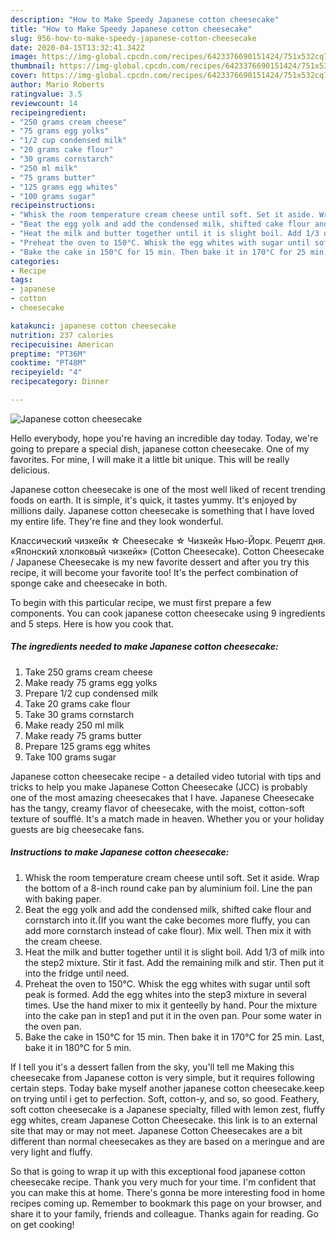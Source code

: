 ```yaml
---
description: "How to Make Speedy Japanese cotton cheesecake"
title: "How to Make Speedy Japanese cotton cheesecake"
slug: 956-how-to-make-speedy-japanese-cotton-cheesecake
date: 2020-04-15T13:32:41.342Z
image: https://img-global.cpcdn.com/recipes/6423376690151424/751x532cq70/japanese-cotton-cheesecake-recipe-main-photo.jpg
thumbnail: https://img-global.cpcdn.com/recipes/6423376690151424/751x532cq70/japanese-cotton-cheesecake-recipe-main-photo.jpg
cover: https://img-global.cpcdn.com/recipes/6423376690151424/751x532cq70/japanese-cotton-cheesecake-recipe-main-photo.jpg
author: Mario Roberts
ratingvalue: 3.5
reviewcount: 14
recipeingredient:
- "250 grams cream cheese"
- "75 grams egg yolks"
- "1/2 cup condensed milk"
- "20 grams cake flour"
- "30 grams cornstarch"
- "250 ml milk"
- "75 grams butter"
- "125 grams egg whites"
- "100 grams sugar"
recipeinstructions:
- "Whisk the room temperature cream cheese until soft. Set it aside. Wrap the bottom of a 8-inch round cake pan by aluminium foil. Line the pan with baking paper."
- "Beat the egg yolk and add the condensed milk, shifted cake flour and cornstarch into it.(If you want the cake becomes more fluffy, you can add more cornstarch instead of cake flour). Mix well. Then mix it with the cream cheese."
- "Heat the milk and butter together until it is slight boil. Add 1/3 of milk into the step2 mixture. Stir it fast. Add the remaining milk and stir. Then put it into the fridge until need."
- "Preheat the oven to 150°C. Whisk the egg whites with sugar until soft peak is formed. Add the egg whites into the step3 mixture in several times. Use the hand mixer to mix it genteelly by hand. Pour the mixture into the cake pan in step1 and put it in the oven pan. Pour some water in the oven pan."
- "Bake the cake in 150°C for 15 min. Then bake it in 170°C for 25 min. Last, bake it in 180°C for 5 min."
categories:
- Recipe
tags:
- japanese
- cotton
- cheesecake

katakunci: japanese cotton cheesecake 
nutrition: 237 calories
recipecuisine: American
preptime: "PT36M"
cooktime: "PT48M"
recipeyield: "4"
recipecategory: Dinner

---
```



![Japanese cotton cheesecake](https://img-global.cpcdn.com/recipes/6423376690151424/751x532cq70/japanese-cotton-cheesecake-recipe-main-photo.jpg)

Hello everybody, hope you're having an incredible day today. Today, we're going to prepare a special dish, japanese cotton cheesecake. One of my favorites. For mine, I will make it a little bit unique. This will be really delicious.

Japanese cotton cheesecake is one of the most well liked of recent trending foods on earth. It is simple, it's quick, it tastes yummy. It's enjoyed by millions daily. Japanese cotton cheesecake is something that I have loved my entire life. They're fine and they look wonderful.

Классический чизкейк ☆ Cheesecake ☆ Чизкейк Нью-Йорк. Рецепт дня. «Японский хлопковый чизкейк» (Cotton Cheesecake). Cotton Cheesecake / Japanese Cheesecake is my new favorite dessert and after you try this recipe, it will become your favorite too! It&#39;s the perfect combination of sponge cake and cheesecake in both.


To begin with this particular recipe, we must first prepare a few components. You can cook japanese cotton cheesecake using 9 ingredients and 5 steps. Here is how you cook that.

<!--inarticleads1-->

##### The ingredients needed to make Japanese cotton cheesecake:

1. Take 250 grams cream cheese
1. Make ready 75 grams egg yolks
1. Prepare 1/2 cup condensed milk
1. Take 20 grams cake flour
1. Take 30 grams cornstarch
1. Make ready 250 ml milk
1. Make ready 75 grams butter
1. Prepare 125 grams egg whites
1. Take 100 grams sugar


Japanese cotton cheesecake recipe - a detailed video tutorial with tips and tricks to help you make Japanese Cotton Cheesecake (JCC) is probably one of the most amazing cheesecakes that I have. Japanese Cheesecake has the tangy, creamy flavor of cheesecake, with the moist, cotton-soft texture of soufflé. It&#39;s a match made in heaven. Whether you or your holiday guests are big cheesecake fans. 

<!--inarticleads2-->

##### Instructions to make Japanese cotton cheesecake:

1. Whisk the room temperature cream cheese until soft. Set it aside. Wrap the bottom of a 8-inch round cake pan by aluminium foil. Line the pan with baking paper.
1. Beat the egg yolk and add the condensed milk, shifted cake flour and cornstarch into it.(If you want the cake becomes more fluffy, you can add more cornstarch instead of cake flour). Mix well. Then mix it with the cream cheese.
1. Heat the milk and butter together until it is slight boil. Add 1/3 of milk into the step2 mixture. Stir it fast. Add the remaining milk and stir. Then put it into the fridge until need.
1. Preheat the oven to 150°C. Whisk the egg whites with sugar until soft peak is formed. Add the egg whites into the step3 mixture in several times. Use the hand mixer to mix it genteelly by hand. Pour the mixture into the cake pan in step1 and put it in the oven pan. Pour some water in the oven pan.
1. Bake the cake in 150°C for 15 min. Then bake it in 170°C for 25 min. Last, bake it in 180°C for 5 min.


If I tell you it&#39;s a dessert fallen from the sky, you&#39;ll tell me Making this cheesecake from Japanese cotton is very simple, but it requires following certain steps. Today bake myself another japanese cotton cheesecake.keep on trying until i get to perfection. Soft, cotton-y, and so, so good. Feathery, soft cotton cheesecake is a Japanese specialty, filled with lemon zest, fluffy egg whites, cream Japanese Cotton Cheesecake. this link is to an external site that may or may not meet. Japanese Cotton Cheesecakes are a bit different than normal cheesecakes as they are based on a meringue and are very light and fluffy. 

So that is going to wrap it up with this exceptional food japanese cotton cheesecake recipe. Thank you very much for your time. I'm confident that you can make this at home. There's gonna be more interesting food in home recipes coming up. Remember to bookmark this page on your browser, and share it to your family, friends and colleague. Thanks again for reading. Go on get cooking!
